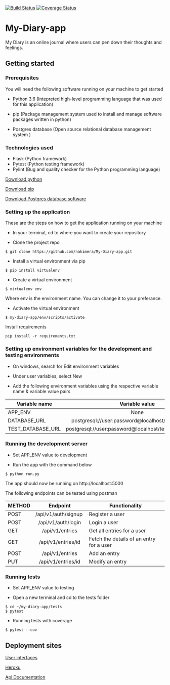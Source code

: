 [![Build Status](https://travis-ci.org/nakimera/My-Diary-app.svg?branch=feature-api-endpoints)](https://travis-ci.org/nakimera/My-Diary-app)
[![Coverage Status](https://coveralls.io/repos/github/nakimera/My-Diary-app/badge.svg?branch=feature-api-endpoints)](https://coveralls.io/github/nakimera/My-Diary-app?branch=feature-api-endpoints)

# My-Diary-app
My Diary is an online journal where users can pen down their thoughts and feelings. 

## Getting started

### Prerequisites
You will need the following software running on your machine to get started

* Python 3.6 (Intepreted high-level programming language that was used for this application)

* pip (Package management system used to install and manage software packages written in python)

* Postgres database (Open source relational database management system )

### Technologies used
* Flask (Python framework)
* Pytest (Python testing framework)
* Pylint (Bug and quality checker for the Python programming language)

[Download python](https://www.python.org/getit/)

[Download pip](https://pip.pypa.io/en/stable/reference/pip_download/)

[Download Postgres database software]( https://www.postgresql.org/download/)

### Setting up the application
These are the steps on how to get the application running on your machine

 - In your terminal, cd to where you want to create your repository

- Clone the project repo
```
$ git clone https://github.com/nakimera/My-Diary-app.git
```

- Install a virtual environment via pip
``` 
$ pip install virtualenv 
```

- Create a virtual environment
```
$ virtualenv env
```
Where env is the environment name. You can change it to your preferance.

- Activate the virtual environment
```
$ my-diary-app/env/scripts/activate
```

Install requirements
```
pip install -r requirements.txt
```

### Setting up environment variables for the development and testing environments
- On windows, search for Edit environment variables

- Under user variables, select New

- Add the following environment variables using the respective variable name & variable value pairs

| Variable name         | Variable value         | 
| ----------------------|:-------------------------------------------------------:| 
| APP_ENV               | None                                  |                                       
| DATABASE_URL          | postgresql://user:password@localhost/database_name      |
| TEST_DATABASE_URL     | postgresql://user:password@localhost/test_database_name |

### Running the development server

- Set APP_ENV value to development

- Run the app with the command below

```
$ python run.py
```

The app should now be running on http://localhost:5000

The following endpoints can be tested using postman

| METHOD       | Endpoint           | Functionality  |
| ------------- |:-------------:| -----|
| POST     | /api/v1/auth/signup | Register a user |
| POST     | /api/v1/auth/login   | Login a user    |
| GET      | /api/v1/entries | Get all entries for a user    |
| GET      | /api/v1/entries/id      | Fetch the details of an entry for a user |
| POST | /api/v1/entries      | Add an entry |
| PUT      | /api/v1/entries/id      | Modify an entry|

### Running tests
- Set APP_ENV value to testing

- Open a new terminal and cd to the tests folder

 ```
$ cd ~/my-diary-app/tests
$ pytest 
 ```

 - Running tests with coverage
 ```
 $ pytest --cov
 ```

## Deployment  sites
[User interfaces](https://nakimera.github.io/My-Diary/)

[Heroku](https://my-diary-app-np.herokuapp.com) 

[Api Documentation](https://mydiaryapp.docs.apiary.io/#)